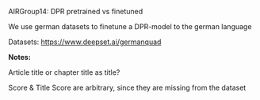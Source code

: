 AIRGroup14: DPR pretrained vs finetuned

We use german datasets to finetune a DPR-model to the german language

Datasets: https://www.deepset.ai/germanquad

**Notes:**

Article title or chapter title as title?

Score & Title Score are arbitrary, since they are missing from the dataset
